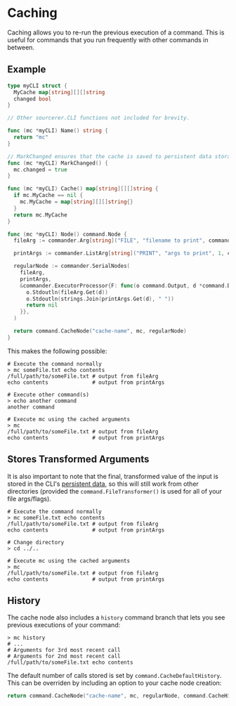 # Caching

Caching allows you to re-run the previous execution of a command. This is useful for commands that you run frequently with other commands in between.

## Example

```go
type myCLI struct {
  MyCache map[string][][]string
  changed bool
}

// Other sourcerer.CLI functions not included for brevity.

func (mc *myCLI) Name() string {
  return "mc"
}

// MarkChanged ensures that the cache is saved to persistent data storage.
func (mc *myCLI) MarkChanged() {
  mc.changed = true
}

func (mc *myCLI) Cache() map[string][][]string {
  if mc.MyCache == nil {
    mc.MyCache = map[string][][]string{}
  }
  return mc.MyCache
}

func (mc *myCLI) Node() command.Node {
  fileArg := commander.Arg[string]("FILE", "filename to print", command.FileTransformer())

  printArgs := commander.ListArg[string]("PRINT", "args to print", 1, command.UnboundedList)

  regularNode := commander.SerialNodes(
    fileArg,
    printArgs,
    &commander.ExecutorProcessor{F: func(o command.Output, d *command.Data) error {
      o.Stdoutln(fileArg.Get(d))
      o.Stdoutln(strings.Join(printArgs.Get(d), " "))
      return nil
    }},
  )

  return command.CacheNode("cache-name", mc, regularNode)
}
```

This makes the following possible:

```shell
# Execute the command normally
> mc someFile.txt echo contents
/full/path/to/someFile.txt # output from fileArg
echo contents              # output from printArgs

# Execute other command(s)
> echo another command
another command

# Execute mc using the cached arguments
> mc
/full/path/to/someFile.txt # output from fileArg
echo contents              # output from printArgs
```

## Stores Transformed Arguments

It is also important to note that the final, transformed value of the input is stored in the CLI's [persistent data](./persistent_data.md), so this will still work from other directories (provided the `command.FileTransformer()` is used for all of your file args/flags).

```shell
# Execute the command normally
> mc someFile.txt echo contents
/full/path/to/someFile.txt # output from fileArg
echo contents              # output from printArgs

# Change directory
> cd ../..

# Execute mc using the cached arguments
> mc
/full/path/to/someFile.txt # output from fileArg
echo contents              # output from printArgs
```

## History

The cache node also includes a `history` command branch that lets you see previous executions of your command:

```shell
> mc history
# ...
# Arguments for 3rd most recent call
# Arguments for 2nd most recent call
/full/path/to/someFile.txt echo contents
```

The default number of calls stored is set by `command.CacheDefaultHistory`. This can be overriden
by including an option to your cache node creation:
```go
return command.CacheNode("cache-name", mc, regularNode, command.CacheHistory(25_000))
```

